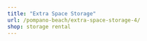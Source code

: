 ```yaml
---
title: "Extra Space Storage"
url: /pompano-beach/extra-space-storage-4/
shop: storage rental
---
```


